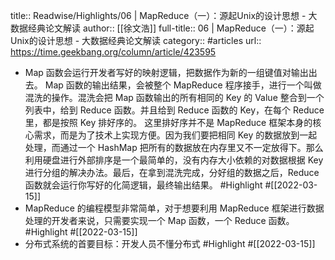 title:: Readwise/Highlights/06 | MapReduce（一）：源起Unix的设计思想 - 大数据经典论文解读
author:: [[徐文浩]]
full-title:: 06 | MapReduce（一）：源起Unix的设计思想 - 大数据经典论文解读
category:: #articles
url:: https://time.geekbang.org/column/article/423595
- Map 函数会运行开发者写好的映射逻辑，把数据作为新的一组键值对输出出去。
  Map 函数的输出结果，会被整个 MapReduce 程序接手，进行一个叫做混洗的操作。混洗会把 Map 函数输出的所有相同的 Key 的 Value 整合到一个列表中，给到 Reduce 函数。并且给到 Reduce 函数的 Key，在每个 Reduce 里，都是按照 Key 排好序的。
  这里排好序并不是 MapReduce 框架本身的核心需求，而是为了技术上实现方便。因为我们要把相同 Key 的数据放到一起处理，而通过一个 HashMap 把所有的数据放在内存里又不一定放得下。那么利用硬盘进行外部排序是一个最简单的，没有内存大小依赖的对数据根据 Key 进行分组的解决办法。最后，在拿到混洗完成，分好组的数据之后，Reduce 函数就会运行你写好的化简逻辑，最终输出结果。 #Highlight #[[2022-03-15]]
- MapReduce 的编程模型非常简单，对于想要利用 MapReduce 框架进行数据处理的开发者来说，只需要实现一个 Map 函数，一个 Reduce 函数。 #Highlight #[[2022-03-15]]
- 分布式系统的首要目标：开发人员不懂分布式 #Highlight #[[2022-03-15]]